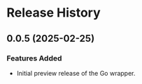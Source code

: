 # Release History

## 0.0.5 (2025-02-25)

### Features Added

* Initial preview release of the Go wrapper.
